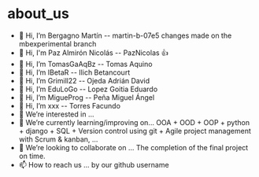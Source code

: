 # about_us
- 👋 Hi, I’m Bergagno Martín -- martin-b-07e5  changes made on the mbexperimental branch
- 👋 Hi, I'm Paz Almirón Nicolás -- PazNicolas  👍
- 👋 Hi, I’m TomasGaAqBz  --  Tomas Aquino
- 👋 Hi, I’m IBetaR  --  Ilich Betancourt
- 👋 Hi, I’m Grimill22  --  Ojeda Adrián David
- 👋 Hi, I’m EduLoGo  --  Lopez Goitia Eduardo
- 👋 Hi, I’m MigueProg  --  Peña Miguel Ángel
- 👋 Hi, I’m xxx  --  Torres Facundo
- 👀 We’re interested in ...
- 🌱 We’re currently learning/improving on... OOA + OOD + OOP + python + django + SQL + Version control using git + Agile project management with Scrum & kanban, ...
- 💞️ We’re looking to collaborate on ... The completion of the final project on time.
- 📫 How to reach us ... by our github username
